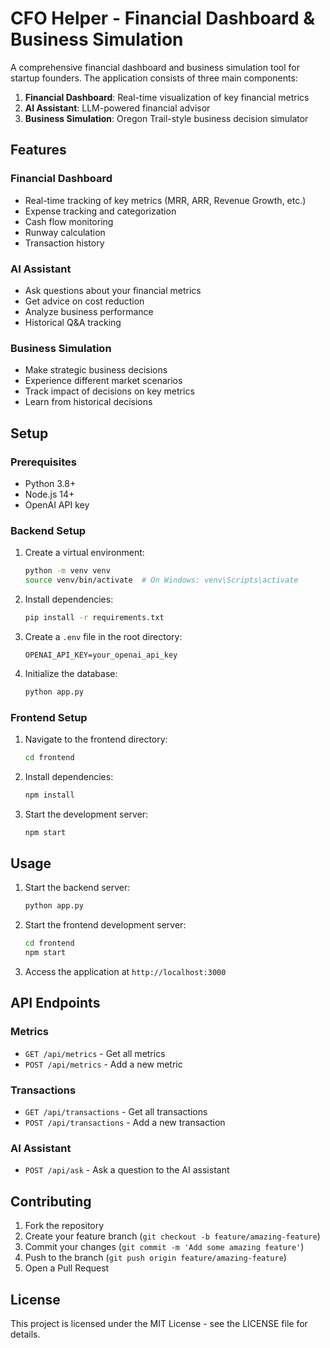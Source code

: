# CFO Helper - Financial Dashboard & Business Simulation

A comprehensive financial dashboard and business simulation tool for startup founders. The application consists of three main components:

1. **Financial Dashboard**: Real-time visualization of key financial metrics
2. **AI Assistant**: LLM-powered financial advisor
3. **Business Simulation**: Oregon Trail-style business decision simulator

## Features

### Financial Dashboard
- Real-time tracking of key metrics (MRR, ARR, Revenue Growth, etc.)
- Expense tracking and categorization
- Cash flow monitoring
- Runway calculation
- Transaction history

### AI Assistant
- Ask questions about your financial metrics
- Get advice on cost reduction
- Analyze business performance
- Historical Q&A tracking

### Business Simulation
- Make strategic business decisions
- Experience different market scenarios
- Track impact of decisions on key metrics
- Learn from historical decisions

## Setup

### Prerequisites
- Python 3.8+
- Node.js 14+
- OpenAI API key

### Backend Setup
1. Create a virtual environment:
   ```bash
   python -m venv venv
   source venv/bin/activate  # On Windows: venv\Scripts\activate
   ```

2. Install dependencies:
   ```bash
   pip install -r requirements.txt
   ```

3. Create a `.env` file in the root directory:
   ```
   OPENAI_API_KEY=your_openai_api_key
   ```

4. Initialize the database:
   ```bash
   python app.py
   ```

### Frontend Setup
1. Navigate to the frontend directory:
   ```bash
   cd frontend
   ```

2. Install dependencies:
   ```bash
   npm install
   ```

3. Start the development server:
   ```bash
   npm start
   ```

## Usage

1. Start the backend server:
   ```bash
   python app.py
   ```

2. Start the frontend development server:
   ```bash
   cd frontend
   npm start
   ```

3. Access the application at `http://localhost:3000`

## API Endpoints

### Metrics
- `GET /api/metrics` - Get all metrics
- `POST /api/metrics` - Add a new metric

### Transactions
- `GET /api/transactions` - Get all transactions
- `POST /api/transactions` - Add a new transaction

### AI Assistant
- `POST /api/ask` - Ask a question to the AI assistant

## Contributing

1. Fork the repository
2. Create your feature branch (`git checkout -b feature/amazing-feature`)
3. Commit your changes (`git commit -m 'Add some amazing feature'`)
4. Push to the branch (`git push origin feature/amazing-feature`)
5. Open a Pull Request

## License

This project is licensed under the MIT License - see the LICENSE file for details. 